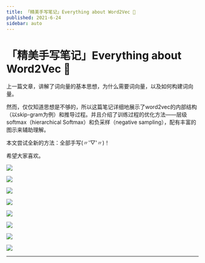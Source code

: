```yaml
---
title: 「精美手写笔记」Everything about Word2Vec 📒
published: 2021-6-24
sidebar: auto
---
```


# 「精美手写笔记」Everything about Word2Vec 📒
上一篇文章，讲解了词向量的基本思想，为什么需要词向量，以及如何构建词向量。

然而，仅仅知道思想是不够的，所以这篇笔记详细地展示了word2vec的内部结构（以skip-gram为例）和推导过程。并且介绍了训练过程的优化方法——层级softmax（hierarchical Softmax）和负采样（negative sampling），配有丰富的图示来辅助理解。

本文尝试全新的方法：全部手写(〃'▽'〃)！

希望大家喜欢。


![](https://cdn.jsdelivr.net/gh/beyondguo/mdnice_pictures/2021-6-25/1624614275547-image.png)


![](https://cdn.jsdelivr.net/gh/beyondguo/mdnice_pictures/2021-6-25/1624614284629-image.png)



![](https://cdn.jsdelivr.net/gh/beyondguo/mdnice_pictures/2021-6-25/1624614290690-image.png)


![](https://cdn.jsdelivr.net/gh/beyondguo/mdnice_pictures/2021-6-25/1624614298374-image.png)

![](https://cdn.jsdelivr.net/gh/beyondguo/mdnice_pictures/2021-6-25/1624614305719-image.png)


![](https://cdn.jsdelivr.net/gh/beyondguo/mdnice_pictures/2021-6-25/1624614317377-image.png)


![](https://cdn.jsdelivr.net/gh/beyondguo/mdnice_pictures/2021-6-25/1624614365119-image.png)


![](https://cdn.jsdelivr.net/gh/beyondguo/mdnice_pictures/2021-6-25/1624614377175-image.png)

---




